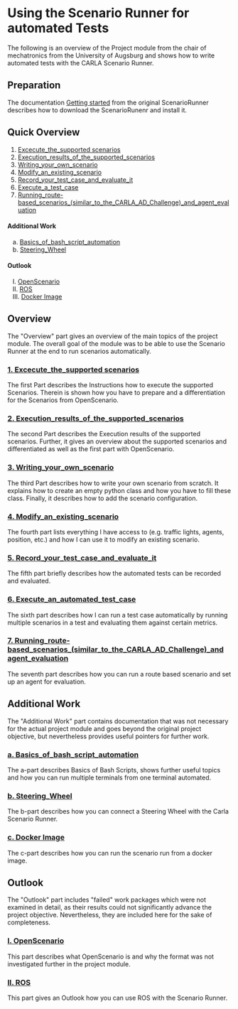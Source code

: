 # Using the Scenario Runner for automated Tests

The following is an overview of the Project module from the chair of mechatronics from the University of Augsburg and shows how to write automated tests with the CARLA Scenario Runner.

## Preparation

The documentation [Getting started](Docs/getting_scenariorunner.md) from the original ScenarioRunner describes how to download the ScenarioRunenr and install it.

## Quick Overview

1. [Excecute_the_supported scenarios](Execute_the_supported_scenarios.md)
2. [Execution_results_of_the_supported_scenarios](Execution_results_of_the_supported_scenarios.md)
3. [Writing_your_own_scenario](Writing_your_own_scenario.md) 
4. [Modify_an_existing_scenario](Modify_an_existing_scenario.md) 
5. [Record_your_test_case_and_evaluate_it](Record_your_test_case_and_evaluate_it.md) 
6. [Execute_a_test_case](Execute_an_automated_test_case.md)
7. [Running_route-based_scenarios_(similar_to_the_CARLA_AD_Challenge)_and_agent_evaluation](Running_route-based_scenarios_(similar_to_the_CARLA_AD_Challenge)_and_agent_evaluation.md)

#### Additional Work

&nbsp;&nbsp;&nbsp;a. [Basics_of_bash_script_automation](Basics_of_bash_script_automation.md)\
&nbsp;&nbsp;&nbsp;b. [Steering_Wheel](Steering_Wheel.md)


#### Outlook

&nbsp;&nbsp;&nbsp;I. [OpenScenario](openscenario.md)\
&nbsp;&nbsp;&nbsp;II. [ROS](Steering_Wheel.md)\
&nbsp;&nbsp;&nbsp;III. [Docker Image](Steering_Wheel.md)

## Overview
The "Overview" part gives an overview of the main topics of the project module. The overall goal of the module was to be able to use the Scenario Runner at the end to run scenarios automatically.

### [1. Excecute_the_supported scenarios](Execute_the_supported_scenarios.md)
The first Part describes the Instructions how to execute the supported Scenarios. Therein is shown how you have to prepare and a differentiation for the Scenarios from OpenScenario.

### [2. Execution_results_of_the_supported_scenarios](Execution_results_of_the_supported_scenarios.md)
The second Part describes the Execution results of the supported scenarios. Further, it gives an overview about the supported scenarios and differentiated as well as the first part with OpenScenario.

### [3. Writing_your_own_scenario](Writing_your_own_scenario.md)
The third Part describes how to write your own scenario from scratch. It explains how to create an empty python class and how you have to fill these class. Finally, it describes how to add the scenario configuration.

### [4. Modify_an_existing_scenario](Modify_an_existing_scenario.md)
The fourth part lists everything I have access to (e.g. traffic lights, agents, position, etc.) and how I can use it to modify an existing scenario.

### [5. Record_your_test_case_and_evaluate_it](Record_your_test_case_and_evaluate_it.md)
The fifth part briefly describes how the automated tests can be recorded and evaluated.

### [6. Execute_an_automated_test_case](Execute_an_automated_test_case.md)
The sixth part describes how I can run a test case automatically by running multiple scenarios in a test and evaluating them against certain metrics.

### [7. Running_route-based_scenarios_(similar_to_the_CARLA_AD_Challenge)_and agent_evaluation](Running_route-based_scenarios_(similar_to_the_CARLA_AD_Challenge)_and_agent_evaluation.md)
The seventh part describes how you can run a route based scenario and set up an agent for evaluation.

## Additional Work
The "Additional Work" part contains documentation that was not necessary for the actual project module and goes beyond the original project objective, but nevertheless provides useful pointers for further work.

### [a. Basics_of_bash_script_automation](Basics_of_bash_script_automation.md)
The a-part describes Basics of Bash Scripts, shows further useful topics and how you can run multiple terminals from one terminal automated.

### [b. Steering_Wheel](Steering_Wheel.md)
The b-part describes how you can connect a Steering Wheel with the Carla Scenario Runner.

### [c. Docker Image](run_scenario_runner_from_docker.md)
The c-part describes how you can run the scenario run from a docker image.

## Outlook
The "Outlook" part includes "failed" work packages which were not examined in detail, as their results could not significantly advance the project objective. Nevertheless, they are included here for the sake of completeness.

### [I. OpenScenario](Basics_of_bash_script_automation.md)
This part describes what OpenScenario is and why the format was not investigated further in the project module.

### [II. ROS](ros.md)
This part gives an Outlook how you can use ROS with the Scenario Runner.
